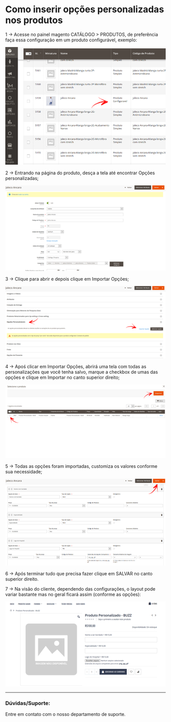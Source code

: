 # Como inserir opções personalizadas nos produtos

1 -> Acesse no painel magento CATÁLOGO > PRODUTOS, de preferência faça essa configuração em um produto configurável, exemplo:

![opções_personalizadas](https://github.com/Oficina-do-Dev/Tutoriais/blob/main/Magento_2/016%20-%20Opções%20personalizáveis%20nos%20produtos/images/imagem1.png)

2 -> Entrando na página do produto, desça a tela até encontrar Opções personalizadas;

![opções_personalizadas](https://github.com/Oficina-do-Dev/Tutoriais/blob/main/Magento_2/016%20-%20Opções%20personalizáveis%20nos%20produtos/images/imagem2.png)

3 -> Clique para abrir e depois clique em Importar Opções;

![opções_personalizadas](https://github.com/Oficina-do-Dev/Tutoriais/blob/main/Magento_2/016%20-%20Opções%20personalizáveis%20nos%20produtos/images/imagem3.png)

4 -> Apoś clicar em Importar Opções, abrirá uma tela com todas as personalizações que você tenha salvo, marque a checkbox de umas das opções e clique em Importar no canto superior direito;

![opções_personalizadas](https://github.com/Oficina-do-Dev/Tutoriais/blob/main/Magento_2/016%20-%20Opções%20personalizáveis%20nos%20produtos/images/imagem4.png)

5 -> Todas as opções foram importadas, customiza os valores conforme sua necessidade;

![opções_personalizadas](https://github.com/Oficina-do-Dev/Tutoriais/blob/main/Magento_2/016%20-%20Opções%20personalizáveis%20nos%20produtos/images/imagem5.png)

6 -> Após terminar tudo que precisa fazer clique em SALVAR no canto superior direito.

7 -> Na visão do cliente, dependendo das configurações, o layout pode variar bastante mas no geral ficará assim (conforme as opções):

![opções_personalizadas](https://github.com/Oficina-do-Dev/Tutoriais/blob/main/Magento_2/016%20-%20Opções%20personalizáveis%20nos%20produtos/images/imagem6.png)

<hr>

### Dúvidas/Suporte:
Entre em contato com o nosso departamento de suporte.